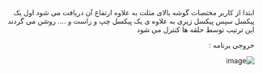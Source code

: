 <div dir = "rtl">
ابتدا از کاربر مختصات گوشه بالای مثلت به علاوه ارتفاع آن دریافت می شود
اول یک پیکسل
سپس پیکسل زیری به علاوه ی یک پیکسل چپ و راست
و ....
روشن می گردند
این ترتیب توسط حلقه ها کنترل می شود

خروجی برنامه :

![image](https://user-images.githubusercontent.com/80279784/113259382-4e5e5000-92e2-11eb-85a8-e68249cc084e.png)

</dir>
